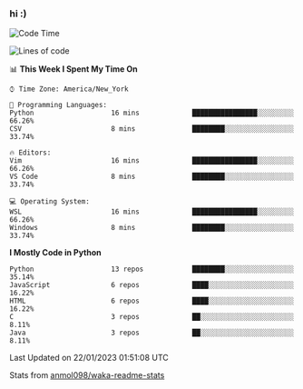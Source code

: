 ### hi :)

<!--START_SECTION:waka-->
![Code Time](http://img.shields.io/badge/Code%20Time-951%20hrs%2042%20mins-blue)

![Lines of code](https://img.shields.io/badge/From%20Hello%20World%20I%27ve%20Written-601%20Thousand%20lines%20of%20code-blue)

📊 **This Week I Spent My Time On** 

```text
⌚︎ Time Zone: America/New_York

💬 Programming Languages: 
Python                   16 mins             ████████████████░░░░░░░░░   66.26% 
CSV                      8 mins              ████████░░░░░░░░░░░░░░░░░   33.74%

🔥 Editors: 
Vim                      16 mins             ████████████████░░░░░░░░░   66.26% 
VS Code                  8 mins              ████████░░░░░░░░░░░░░░░░░   33.74%

💻 Operating System: 
WSL                      16 mins             ████████████████░░░░░░░░░   66.26% 
Windows                  8 mins              ████████░░░░░░░░░░░░░░░░░   33.74%

```

**I Mostly Code in Python** 

```text
Python                   13 repos            ████████░░░░░░░░░░░░░░░░░   35.14% 
JavaScript               6 repos             ████░░░░░░░░░░░░░░░░░░░░░   16.22% 
HTML                     6 repos             ████░░░░░░░░░░░░░░░░░░░░░   16.22% 
C                        3 repos             ██░░░░░░░░░░░░░░░░░░░░░░░   8.11% 
Java                     3 repos             ██░░░░░░░░░░░░░░░░░░░░░░░   8.11%

```



 Last Updated on 22/01/2023 01:51:08 UTC
<!--END_SECTION:waka-->

Stats from [anmol098/waka-readme-stats](https://github.com/anmol098/waka-readme-stats)